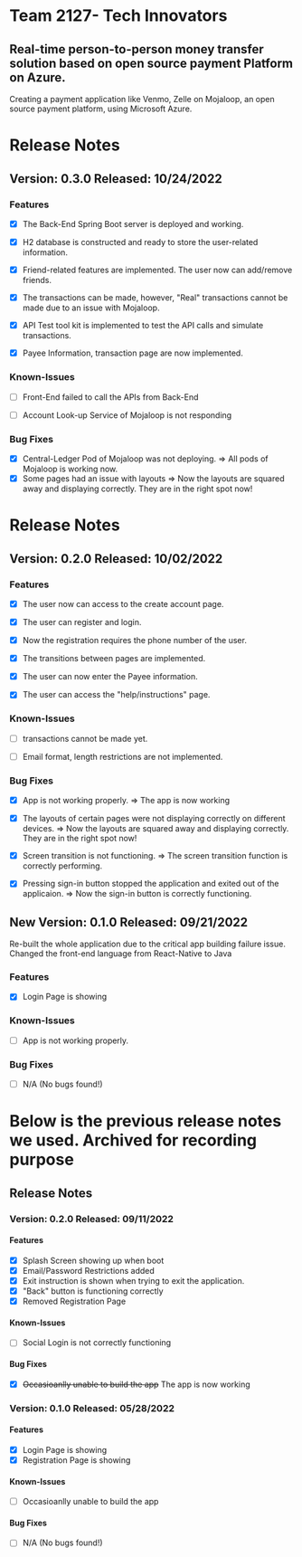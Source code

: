 # Team 2127- Tech Innovators

## Real-time person-to-person money transfer solution based on open source payment Platform on Azure.
Creating a payment application like Venmo, Zelle on Mojaloop, an open source payment platform, using Microsoft Azure.

# Release Notes

## Version: 0.3.0 Released: 10/24/2022
### Features

- [x] The Back-End Spring Boot server is deployed and working.
- [x] H2 database is constructed and ready to store the user-related information.
- [x] Friend-related features are implemented. The user now can add/remove friends.
- [x] The transactions can be made, however, "Real" transactions cannot be made due to an issue with Mojaloop.
- [x] API Test tool kit is implemented to test the API calls and simulate transactions.
- [x] Payee Information, transaction page are now implemented.


### Known-Issues

- [ ] Front-End failed to call the APIs from Back-End
- [ ] Account Look-up Service of Mojaloop is not responding


### Bug Fixes
- [x] Central-Ledger Pod of Mojaloop was not deploying. =>
    All pods of Mojaloop is working now.
- [x] Some pages had an issue with layouts =>
    Now the layouts are squared away and displaying correctly. They are in the right spot now!

# Release Notes

## Version: 0.2.0 Released: 10/02/2022
### Features

- [x] The user now can access to the create account page.
- [x] The user can register and login.
- [x] Now the registration requires the phone number of the user.
- [x] The transitions between pages are implemented.
- [x] The user can now enter the Payee information.
- [x] The user can access the "help/instructions" page.


### Known-Issues

- [ ] transactions cannot be made yet.
- [ ] Email format, length restrictions are not implemented.


### Bug Fixes
- [x] App is not working properly. =>
    The app is now working
- [x] The layouts of certain pages were not displaying correctly on different devices. =>
    Now the layouts are squared away and displaying correctly. They are in the right spot now!
- [x] Screen transition is not functioning. =>
    The screen transition function is correctly performing.
- [x] Pressing sign-in button stopped the application and exited out of the applicaion. => Now the sign-in button is correctly functioning.
    

## New Version: 0.1.0 Released: 09/21/2022
  Re-built the whole application due to the critical app building failure issue.
  Changed the front-end language from React-Native to Java
  
### Features
- [x] Login Page is showing

### Known-Issues
- [ ] App is not working properly.

### Bug Fixes
- [ ] N/A (No bugs found!)


# Below is the previous release notes we used. Archived for recording purpose

## Release Notes

### Version: 0.2.0 Released: 09/11/2022
#### Features
- [x] Splash Screen showing up when boot
- [x] Email/Password Restrictions added
- [x] Exit instruction is shown when trying to exit the application.
- [x] "Back" button is functioning correctly
- [x] Removed Registration Page

#### Known-Issues
- [ ] Social Login is not correctly functioning

#### Bug Fixes
- [x] ~~Occasioanlly unable to build the app~~
    The app is now working

### Version: 0.1.0 Released: 05/28/2022

#### Features
- [x] Login Page is showing
- [x] Registration Page is showing

#### Known-Issues
- [ ] Occasioanlly unable to build the app

#### Bug Fixes
- [ ] N/A (No bugs found!)
